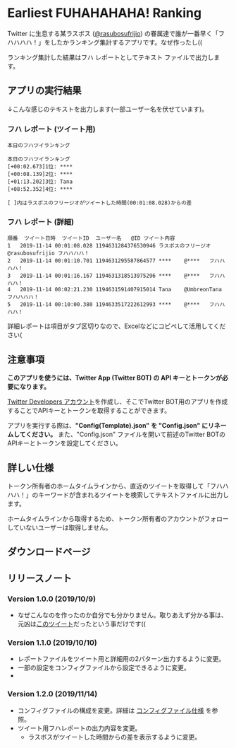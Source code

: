 # Earliest FUHAHAHAHA! Ranking

Twitter に生息する某ラスボス ([@rasubosufrijio](https://twitter.com/rasubosufrijio)) の眷属達で誰が一番早く「フハハハハ！」をしたかランキング集計するアプリです。なぜ作ったし((

ランキング集計した結果はフハ レポートとしてテキスト ファイルで出力します。

## アプリの実行結果

↓こんな感じのテキストを出力します(一部ユーザー名を伏せています)。

### フハ レポート (ツイート用)

```
本日のフハツイランキング

本日のフハツイランキング
[+00:02.673]1位: ****
[+00:08.139]2位: ****
[+01:13.202]3位: Tana
[+08:52.352]4位: ****

[ ]内はラスボスのフリージオがツイートした時間(00:01:08.028)からの差
```

### フハ レポート (詳細)

```
順番	ツイート日時	ツイートID	ユーザー名	@ID	ツイート内容
1	2019-11-14 00:01:08.028	1194631284376530946	ラスボスのフリージオ	@rasubosufrijio	フハハハハ！
2	2019-11-14 00:01:10.701	1194631295587864577	****	@****	フハハハハ！
3	2019-11-14 00:01:16.167	1194631318513975296	****	@****	フハハハハ！
4	2019-11-14 00:02:21.230	1194631591407915014	Tana	@UmbreonTana	フハハハハ！
5	2019-11-14 00:10:00.380	1194633517222612993	****	@****	フハハハハ！
```

詳細レポートは項目がタブ区切りなので、Excelなどにコピペして活用してください(

## 注意事項

**このアプリを使うには、Twitter App (Twitter BOT) の API キーとトークンが必要になります。**

[Twitter Developers アカウント](https://developer.twitter.com/)を作成し、そこでTwitter BOT用のアプリを作成することでAPIキーとトークンを取得することができます。

アプリを実行する際は、**"Config(Template).json" を "Config.json" にリネームしてください。** また、"Config.json" ファイルを開いて前述のTwitter BOTのAPIキーとトークンを設定してください。

## 詳しい仕様

トークン所有者のホームタイムラインから、直近のツイートを取得して「フハハハハ！」のキーワードが含まれるツイートを検索してテキストファイルに出力します。

ホームタイムラインから取得するため、トークン所有者のアカウントがフォローしていないユーザーは取得しません。

## ダウンロードページ

## リリースノート

### Version 1.0.0 (2019/10/9)

- なぜこんなのを作ったのか自分でも分かりません。取りあえず分かる事は、元凶は[このツイート](https://twitter.com/UmbreonTana/status/1181586382663192576)だったという事だけです((

### Version 1.1.0 (2019/10/10)

- レポートファイルをツイート用と詳細用の2パターン出力するように変更。
- 一部の設定をコンフィグファイルから設定できるように変更。
- 
### Version 1.2.0 (2019/11/14)

- コンフィグファイルの構成を変更。詳細は [コンフィグファイル仕様](./Docs/コンフィグファイル仕様.md) を参照。
- ツイート用フハレポートの出力内容を変更。
  - ラスボスがツイートした時間からの差を表示するように変更。
